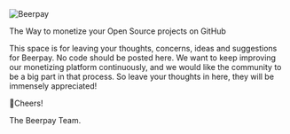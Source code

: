 <img src="https://beerpay.io/img/logo.svg" alt="Beerpay">

The Way to monetize your Open Source projects on GitHub

This space is for leaving your thoughts, concerns, ideas and suggestions for Beerpay.  No code should be posted here.
We want to keep improving our monetizing platform continuously, and we would like the  community to be a big part in that process. So leave your thoughts in here, they will be immensely appreciated!

🍻Cheers!

The Beerpay Team.
